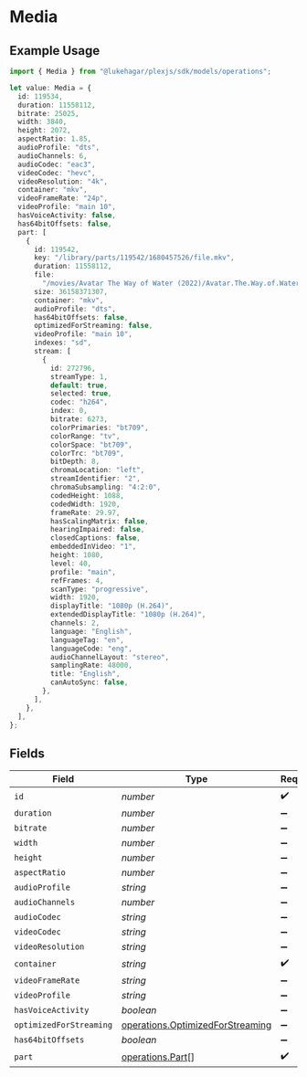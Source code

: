 # Media

## Example Usage

```typescript
import { Media } from "@lukehagar/plexjs/sdk/models/operations";

let value: Media = {
  id: 119534,
  duration: 11558112,
  bitrate: 25025,
  width: 3840,
  height: 2072,
  aspectRatio: 1.85,
  audioProfile: "dts",
  audioChannels: 6,
  audioCodec: "eac3",
  videoCodec: "hevc",
  videoResolution: "4k",
  container: "mkv",
  videoFrameRate: "24p",
  videoProfile: "main 10",
  hasVoiceActivity: false,
  has64bitOffsets: false,
  part: [
    {
      id: 119542,
      key: "/library/parts/119542/1680457526/file.mkv",
      duration: 11558112,
      file:
        "/movies/Avatar The Way of Water (2022)/Avatar.The.Way.of.Water.2022.2160p.WEB-DL.DDP5.1.Atmos.DV.HDR10.HEVC-CMRG.mkv",
      size: 36158371307,
      container: "mkv",
      audioProfile: "dts",
      has64bitOffsets: false,
      optimizedForStreaming: false,
      videoProfile: "main 10",
      indexes: "sd",
      stream: [
        {
          id: 272796,
          streamType: 1,
          default: true,
          selected: true,
          codec: "h264",
          index: 0,
          bitrate: 6273,
          colorPrimaries: "bt709",
          colorRange: "tv",
          colorSpace: "bt709",
          colorTrc: "bt709",
          bitDepth: 8,
          chromaLocation: "left",
          streamIdentifier: "2",
          chromaSubsampling: "4:2:0",
          codedHeight: 1088,
          codedWidth: 1920,
          frameRate: 29.97,
          hasScalingMatrix: false,
          hearingImpaired: false,
          closedCaptions: false,
          embeddedInVideo: "1",
          height: 1080,
          level: 40,
          profile: "main",
          refFrames: 4,
          scanType: "progressive",
          width: 1920,
          displayTitle: "1080p (H.264)",
          extendedDisplayTitle: "1080p (H.264)",
          channels: 2,
          language: "English",
          languageTag: "en",
          languageCode: "eng",
          audioChannelLayout: "stereo",
          samplingRate: 48000,
          title: "English",
          canAutoSync: false,
        },
      ],
    },
  ],
};
```

## Fields

| Field                                                                                       | Type                                                                                        | Required                                                                                    | Description                                                                                 | Example                                                                                     |
| ------------------------------------------------------------------------------------------- | ------------------------------------------------------------------------------------------- | ------------------------------------------------------------------------------------------- | ------------------------------------------------------------------------------------------- | ------------------------------------------------------------------------------------------- |
| `id`                                                                                        | *number*                                                                                    | :heavy_check_mark:                                                                          | N/A                                                                                         | 119534                                                                                      |
| `duration`                                                                                  | *number*                                                                                    | :heavy_minus_sign:                                                                          | N/A                                                                                         | 11558112                                                                                    |
| `bitrate`                                                                                   | *number*                                                                                    | :heavy_minus_sign:                                                                          | N/A                                                                                         | 25025                                                                                       |
| `width`                                                                                     | *number*                                                                                    | :heavy_minus_sign:                                                                          | N/A                                                                                         | 3840                                                                                        |
| `height`                                                                                    | *number*                                                                                    | :heavy_minus_sign:                                                                          | N/A                                                                                         | 2072                                                                                        |
| `aspectRatio`                                                                               | *number*                                                                                    | :heavy_minus_sign:                                                                          | N/A                                                                                         | 1.85                                                                                        |
| `audioProfile`                                                                              | *string*                                                                                    | :heavy_minus_sign:                                                                          | N/A                                                                                         | dts                                                                                         |
| `audioChannels`                                                                             | *number*                                                                                    | :heavy_minus_sign:                                                                          | N/A                                                                                         | 6                                                                                           |
| `audioCodec`                                                                                | *string*                                                                                    | :heavy_minus_sign:                                                                          | N/A                                                                                         | eac3                                                                                        |
| `videoCodec`                                                                                | *string*                                                                                    | :heavy_minus_sign:                                                                          | N/A                                                                                         | hevc                                                                                        |
| `videoResolution`                                                                           | *string*                                                                                    | :heavy_minus_sign:                                                                          | N/A                                                                                         | 4k                                                                                          |
| `container`                                                                                 | *string*                                                                                    | :heavy_check_mark:                                                                          | N/A                                                                                         | mkv                                                                                         |
| `videoFrameRate`                                                                            | *string*                                                                                    | :heavy_minus_sign:                                                                          | N/A                                                                                         | 24p                                                                                         |
| `videoProfile`                                                                              | *string*                                                                                    | :heavy_minus_sign:                                                                          | N/A                                                                                         | main 10                                                                                     |
| `hasVoiceActivity`                                                                          | *boolean*                                                                                   | :heavy_minus_sign:                                                                          | N/A                                                                                         | false                                                                                       |
| `optimizedForStreaming`                                                                     | [operations.OptimizedForStreaming](../../../sdk/models/operations/optimizedforstreaming.md) | :heavy_minus_sign:                                                                          | N/A                                                                                         | 1                                                                                           |
| `has64bitOffsets`                                                                           | *boolean*                                                                                   | :heavy_minus_sign:                                                                          | N/A                                                                                         | false                                                                                       |
| `part`                                                                                      | [operations.Part](../../../sdk/models/operations/part.md)[]                                 | :heavy_check_mark:                                                                          | N/A                                                                                         |                                                                                             |